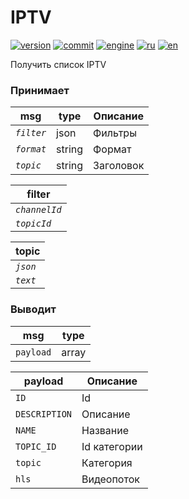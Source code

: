 # IPTV

[![version](https://img.shields.io/npm/v/node-red-contrib-intersvyaz.svg)](https://www.npmjs.org/package/node-red-contrib-intersvyaz)
[![commit](https://img.shields.io/github/last-commit/alex2844/node-intersvyaz.svg)](https://github.com/alex2844/node-intersvyaz)
[![engine](https://img.shields.io/badge/Node-intersvyaz-red.svg)](../README.md)
[![ru](https://img.shields.io/badge/lang-ru-white)](README.md)
[![en](https://img.shields.io/badge/lang-en-white)](../../en-US/node-red/README.md)

Получить список IPTV


### Принимает

| msg           | type      | Описание
| ---           | ---       | ---
| *`filter`*    | json      | Фильтры
| *`format`*    | string    | Формат
| *`topic`*     | string    | Заголовок


| filter        |
| ---           |
| *`channelId`* |
| *`topicId`*   |


| topic     |
| ---       |
| *`json`*  |
| *`text`*  |


### Выводит

| msg       | type
| ---       | ---
| `payload` | array


| payload       | Описание
| ---           | ---
| `ID`          | Id
| `DESCRIPTION` | Описание
| `NAME`        | Название
| `TOPIC_ID`    | Id категории
| `topic`       | Категория
| `hls`         | Видеопоток
